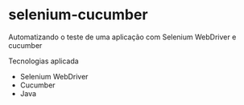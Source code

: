 # selenium-cucumber
Automatizando o teste de uma aplicação com Selenium WebDriver e cucumber 

Tecnologias aplicada 
- Selenium WebDriver 
- Cucumber 
- Java 
